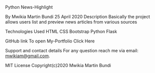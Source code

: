 Python News-Highlight

By Mwikia Martin Bundi 25 April 2020
Description
Basically the project allows users list and preview news articles from various sources

Technologies Used
HTML
CSS
Bootstrap
Python
Flask

GitHub link
To open My-Portfolio Click Here

Support and contact details
For any question reach me via email: mwikiam@gmail.com.

MIT License
Copyright(c)2020 Mwikia Martin Bundi